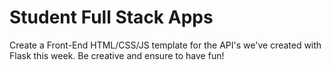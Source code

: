 # Student Full Stack Apps

Create a Front-End HTML/CSS/JS template for the API's we've created with Flask this week. Be creative and ensure to have fun!
